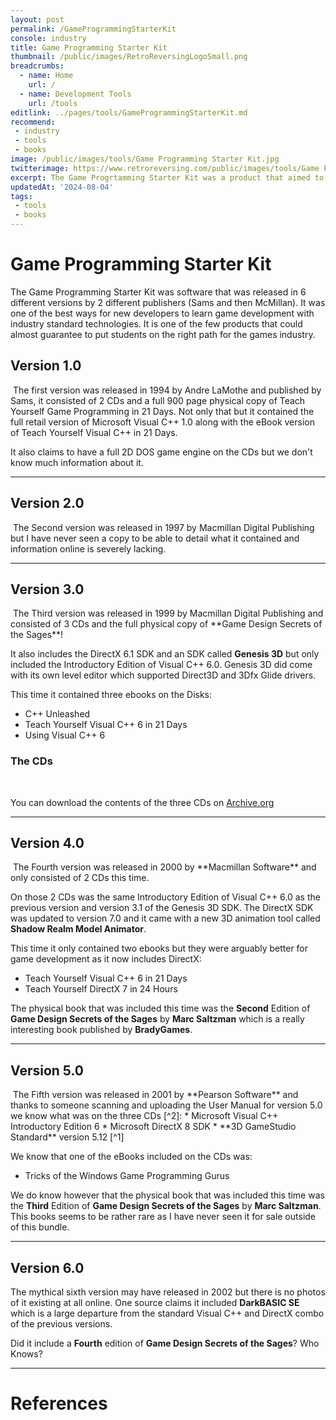 ```yaml
---
layout: post
permalink: /GameProgrammingStarterKit
console: industry
title: Game Programming Starter Kit
thumbnail: /public/images/RetroReversingLogoSmall.png
breadcrumbs:
  - name: Home
    url: /
  - name: Development Tools
    url: /tools
editlink: ../pages/tools/GameProgrammingStarterKit.md
recommend: 
 - industry
 - tools
 - books
image: /public/images/tools/Game Programming Starter Kit.jpg
twitterimage: https://www.retroreversing.com/public/images/tools/Game Programming Starter Kit.jpg
excerpt: The Game Progrtamming Starter Kit was a product that aimed to provide professional level game development tools to the wider public
updatedAt: '2024-08-04'
tags:
 - tools
 - books
---
```


# Game Programming Starter Kit
The Game Programming Starter Kit was software that was released in 6 different versions by 2 different publishers (Sams and then McMillan). It was one of the best ways for new developers to learn game development with industry standard technologies. It is one of the few products that could almost guarantee to put students on the right path for the games industry.

## Version 1.0
<img class="lazy-load" data-image-full="/public/images/books/GameProgrammingStarterKit1.0.jpg" />
The first version was released in 1994 by Andre LaMothe and published by Sams, it consisted of 2 CDs and a full 900 page physical copy of Teach Yourself Game Programming in 21 Days. Not only that but it contained the full retail version of Microsoft Visual C++ 1.0 along with the eBook version of Teach Yourself Visual C++ in 21 Days. 

It also claims to have a full 2D DOS game engine on the CDs but we don't know much information about it.

---
## Version 2.0
<img class="lazy-load" data-image-full="/public/images/books/GameProgrammingStarterKit2.0.jpg" />
The Second version was released in 1997 by Macmillan Digital Publishing but I have never seen a copy to be able to detail what it contained and information online is severely lacking.

---
## Version 3.0
<img class="lazy-load" data-image-full="https://github.com/user-attachments/assets/9954b0f1-fa55-40ad-bebc-ac88e09a5096">
The Third version was released in 1999 by Macmillan Digital Publishing and consisted of 3 CDs and the full physical copy of **Game Design Secrets of the Sages**! 

It also includes the DirectX 6.1 SDK and an SDK called **Genesis 3D** but only included the Introductory Edition of Visual C++ 6.0. 
Genesis 3D did come with its own level editor which supported Direct3D and 3Dfx Glide drivers.

This time it contained three ebooks on the Disks:
* C++ Unleashed
* Teach Yourself Visual C++ 6 in 21 Days
* Using Visual C++ 6

### The CDs
<img class="lazy-load" data-image-full="https://github.com/user-attachments/assets/cd684d17-8f15-42a7-b7ac-d002d5378e3a">

<img class="lazy-load" data-image-full="https://github.com/user-attachments/assets/5f4723fb-cdc8-48ac-915a-a6a0d178208a">

<img class="lazy-load" data-image-full="https://github.com/user-attachments/assets/c973474a-87c0-4980-b81f-b0ec516f3aac">

You can download the contents of the three CDs on [Archive.org](https://archive.org/details/game-programming-starter-kit-3.0/Game%20Programming%20Starter%20Kit%203.0_back.jpg)

---
## Version 4.0
<img class="lazy-load" data-image-full="/public/images/books/GameProgrammingStarterKit4.0.jpg" />
The Fourth version was released in 2000 by **Macmillan Software** and only consisted of 2 CDs this time. 

On those 2 CDs was the same Introductory Edition of Visual C++ 6.0 as the previous version and version 3.1 of the Genesis 3D SDK. The DirectX SDK was updated to version 7.0 and it came with a new 3D animation tool called **Shadow Realm Model Animator**.

This time it only contained two ebooks but they were arguably better for game development as it now includes DirectX:
* Teach Yourself Visual C++ 6 in 21 Days
* Teach Yourself DirectX 7 in 24 Hours


The physical book that was included this time was the **Second** Edition of **Game Design Secrets of the Sages** by **Marc Saltzman** which is a really interesting book published by **BradyGames**.

---
## Version 5.0
<img class="lazy-load" data-image-full="/public/images/books/GameProgrammingStarterKit5.0.jpg" />
The Fifth version was released in 2001 by **Pearson Software** and thanks to someone scanning and uploading the User Manual for version 5.0 we know what was on the three CDs [^2]:
* Microsoft Visual C++ Introductory Edition 6
* Microsoft DirectX 8 SDK
* **3D GameStudio Standard** version 5.12 [^1]


We know that one of the eBooks included on the CDs was:
* Tricks of the Windows Game Programming Gurus

We do know however that the physical book that was included this time was the **Third** Edition of **Game Design Secrets of the Sages** by **Marc Saltzman**. 
This books seems to be rather rare as I have never seen it for sale outside of this bundle.

---
## Version 6.0
The mythical sixth version may have released in 2002 but there is no photos of it existing at all online. One source claims it included **DarkBASIC SE** which is a large departure from the standard Visual C++ and DirectX combo of the previous versions.

Did it include a **Fourth** edition of **Game Design Secrets of the Sages**? Who Knows?

---
# References
[^1]: [Game Programming Starter 5.0](https://www.gamedeveloper.com/pc/macmillan-software-releases-game-programming-starter-kit-5-0)
[^2]: [Starter Kit 5.0 user Manual](https://archive.org/details/game-programming-starter-kit-5.0-user-manual/page/n1/mode/2up)
